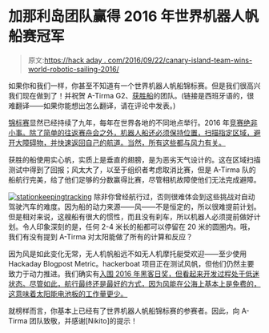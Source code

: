 # 加那利岛团队赢得 2016 年世界机器人帆船赛冠军

> 原文:[https://hack aday . com/2016/09/22/canary-island-team-wins-world-robotic-sailing-2016/](https://hackaday.com/2016/09/22/canary-island-team-wins-world-robotic-sailing-2016/)

如果你和我们一样，你甚至不知道有一个世界机器人帆船锦标赛。但是我们很高兴我们现在做到了！并祝贺 A-Tirma G2、[获胜船](http://velerorobot.blogspot.com/2016/09/a-tirma-g2-campeon-en-el-world-robotic.html)的团队。(链接是西班牙语的，很难翻译——如果你能想出怎么翻译，请在评论中发表。)

[锦标赛](http://www.roboticsailing.org/)显然已经持续了九年，每年在世界各地的不同地点举行。2016 年[竞赛绝非小事。除了简单的往返赛舟会之外，机器人船还必须保持位置，扫描指定区域，避开大障碍物，并快速返回自己的航道。当然，所有这些都与风力有关。](https://web.fe.up.pt/~jca/wrsc2016.com/docs/WRSC_rules_2016_V2.1.pdf)

获胜的船使用实心帆，实质上是垂直的翅膀，是为恶劣天气设计的。这在区域扫描测试中得到了回报；风太大了，以至于组织者考虑取消比赛，但是 A-Tirma 队的船航行完美，给了他们足够的分数赢得比赛，尽管相机故障使他们无法完成避障。

[![stationkeepingtracking](../Images/0dfb51841f057b77c9cfa4147f8054e5.png)](https://hackaday.com/wp-content/uploads/2016/09/stationkeepingtracking.jpg) 除非你曾经航行过，否则很难体会到这些挑战对自动驾驶汽车的难度。因为船的动力来源——风——不是恒定的，所以很难提前计划。但是相对来说，这艘船有很大的惯性，而且没有刹车，所以机器人必须提前做好计划。令人印象深刻的是，任何 2-4 米长的船都可以停留在 20 米的圆圈内。哦，我们有没有提到 A-Tirma 对太阳能做了所有的计算和反应？

因为风是如此变化无常，无人机帆船远不如无人机摩托艇受欢迎——至少使用 Hackaday Blogpost Metric。hackerboat 项目正在测试风帆，但他们仍然主要致力于动力推进。我们确实有[入围 2016 年黑客日奖，但看起来开发过程处于低迷状态。尽管如此，航行最终还是最好的方式，因为风能在公海上基本上是免费的，这意味着太阳能电池板的工作量更少。](https://hackaday.io/project/10652-green-powered-sailboat)

就榜样而言，你基本上已经有了世界机器人帆船锦标赛的参赛者。因此，向 A-Tirma 团队致敬，并感谢[Nikito]的提示！